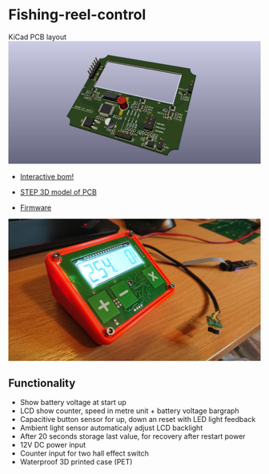 # Fishing-reel-control 

KiCad PCB layout
![PCB](KiCad-PCB/pcb.jpg)

* [Interactive bom!](http://htmlpreview.github.io/?https://github.com/ok1hra/Fishing-reel-control/blob/master/KiCad-PCB/ibom.html)
* [STEP 3D model of PCB](KiCad-PCB/Ali-FM.step)

* [Firmware](https://github.com/ok1hra/Fishing-reel-control/tree/master/Arduino_firmware)

![Complete](complete.jpg)

## Functionality
* Show battery voltage at start up
* LCD show counter, speed in metre unit + battery voltage bargraph
* Capacitive button sensor for up, down an reset with LED light feedback
* Ambient light sensor automaticaly adjust LCD backlight
* After 20 seconds storage last value, for recovery after restart power
* 12V DC power input
* Counter input for two hall effect switch
* Waterproof 3D printed case (PET)
